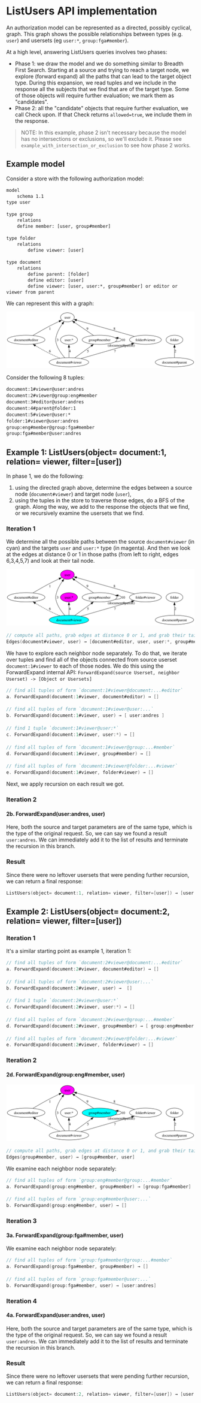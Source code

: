 # ListUsers API implementation

An authorization model can be represented as a directed, possibly cyclical, graph. This graph shows the possible relationships between types (e.g. `user`) and usersets (eg `user:*`, `group:fga#member`).

At a high level, answering ListUsers queries involves two phases:

- Phase 1: we draw the model and we do something similar to Breadth First Search. Starting at a source and trying to reach a target node, we explore (forward expand) all the paths that can lead to the target object type. During this expansion, we read tuples and we include in the response all the subjects that we find that are of the target type. Some of those objects will require further evaluation; we mark them as "candidates".
- Phase 2: all the "candidate" objects that require further evaluation, we call Check upon. If that Check returns `allowed=true`, we include them in the response.

> NOTE: In this example, phase 2 isn't necessary because the model has no intersections or exclusions, so we'll exclude it. Please see `example_with_intersection_or_exclusion` to see how phase 2 works.

## Example model
Consider a store with the following authorization model:

```
model
    schema 1.1
type user

type group
    relations
    define member: [user, group#member]

type folder
    relations
        define viewer: [user]

type document
    relations
        define parent: [folder]
        define editor: [user]
        define viewer: [user, user:*, group#member] or editor or viewer from parent
```

We can represent this with a graph:

![model](model.svg)

Consider the following 8 tuples: 

```html
document:1#viewer@user:andres
document:2#viewer@group:eng#member
document:3#editor@user:andres
document:4#parent@folder:1
document:5#viewer@user:*
folder:1#viewer@user:andres
group:eng#member@group:fga#member
group:fga#member@user:andres
```

## Example 1: ListUsers(object= document:1, relation= viewer, filter=[user])

In phase 1, we do the following:

1. using the directed graph above, determine the edges between a source node (`document#viewer`) and target node (`user`),
2. using the tuples in the store to traverse those edges, do a BFS of the graph. Along the way, we add to the response the objects that we find, or we recursively examine the usersets that we find.

### Iteration 1

We determine all the possible paths between the source `document#viewer` (in cyan) and the targets `user` and `user:*` type (in magenta). And then we look at the edges at distance 0 or 1 in those paths (from left to right, edges 6,3,4,5,7) and look at their tail node.

![example1-iter1](1.svg)

```go
// compute all paths, grab edges at distance 0 or 1, and grab their tails
Edges(document#viewer, user) → [document#editor, user, user:*, group#member, folder#viewer]
```

We have to explore each neighbor node separately. To do that, we iterate over tuples and find all of the objects connected from source userset `document:1#viewer` to each of those nodes. We do this using the ForwardExpand internal API: `ForwardExpand(source Userset, neighbor Userset) -> [Object or Usersets]`

```go
// find all tuples of form `document:1#viewer@document:...#editor`
a. ForwardExpand(document:1#viewer, document#editor) → []

// find all tuples of form `document:1#viewer@user:...`
b. ForwardExpand(document:1#viewer, user) → [ user:andres ]

// find 1 tuple `document:1#viewer@user:*`
c. ForwardExpand(document:1#viewer, user:*) → []

// find all tuples of form `document:1#viewer@group:...#member`
d. ForwardExpand(document:1#viewer, group#member) → []

// find all tuples of form `document:1#viewer@folder:...#viewer`
e. ForwardExpand(document:1#viewer, folder#viewer) → []
```

Next, we apply recursion on each result we got.

### Iteration 2

#### 2b. ForwardExpand(user:andres, user)

Here, both the source and target parameters are of the same type, which is the type of the original request. So, we can say we found a result `user:andres`. We can immediately add it to the list of results and terminate the recursion in this branch.

### Result
Since there were no leftover usersets that were pending further recursion, we can return a final response:

```go
ListUsers(object= document:1, relation= viewer, filter=[user]) → [user:andres]
```


## Example 2: ListUsers(object= document:2, relation= viewer, filter=[user])

### Iteration 1

It's a similar starting point as example 1, iteration 1:

```go
// find all tuples of form `document:2#viewer@document:...#editor`
a. ForwardExpand(document:2#viewer, document#editor) → []

// find all tuples of form `document:2#viewer@user:...`
b. ForwardExpand(document:2#viewer, user) →  []

// find 1 tuple `document:2#viewer@user:*`
c. ForwardExpand(document:2#viewer, user:*) → []

// find all tuples of form `document:2#viewer@group:...#member`
d. ForwardExpand(document:2#viewer, group#member) → [ group:eng#member ]

// find all tuples of form `document:2#viewer@folder:...#viewer`
e. ForwardExpand(document:2#viewer, folder#viewer) → []
```

### Iteration 2

#### 2d. ForwardExpand(group:eng#member, user)

![example2-iter2](2_d.svg)

```go
// compute all paths, grab edges at distance 0 or 1, and grab their tails
Edges(group#member, user) → [group#member, user]
```

We examine each neighbor node separately:

```go
// find all tuples of form `group:eng#member@group:...#member`
a. ForwardExpand(group:eng#member, group#member) → [group:fga#member]

// find all tuples of form `group:eng#member@user:...`
b. ForwardExpand(group:eng#member, user) → []
```

### Iteration 3

#### 3a. ForwardExpand(group:fga#member, user)

We examine each neighbor node separately:

```go
// find all tuples of form `group:fga#member@group:...#member`
a. ForwardExpand(group:fga#member, group#member) → []

// find all tuples of form `group:fga#member@user:...`
b. ForwardExpand(group:fga#member, user) → [user:andres]
```

### Iteration 4

#### 4a. ForwardExpand(user:andres, user)

Here, both the source and target parameters are of the same type, which is the type of the original request. So, we can say we found a result `user:andres`. We can immediately add it to the list of results and terminate the recursion in this branch.

### Result
Since there were no leftover usersets that were pending further recursion, we can return a final response:

```go
ListUsers(object= document:2, relation= viewer, filter=[user]) → [user:andres]
```